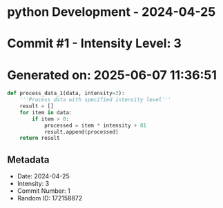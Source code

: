 ﻿# python Development - 2024-04-25
# Commit #1 - Intensity Level: 3
# Generated on: 2025-06-07 11:36:51
```python
def process_data_1(data, intensity=3):
    '''Process data with specified intensity level'''
    result = []
    for item in data:
        if item > 0:
            processed = item * intensity + 81
            result.append(processed)
    return result
```
## Metadata
- Date: 2024-04-25
- Intensity: 3
- Commit Number: 1
- Random ID: 172158872
